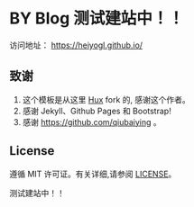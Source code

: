 # BY Blog  测试建站中！！
访问地址： https://heiyogl.github.io/

## 致谢

1. 这个模板是从这里 [Hux](https://github.com/Huxpro/huxpro.github.io) fork 的, 感谢这个作者。 
2. 感谢 Jekyll、Github Pages 和 Bootstrap!
3. 感谢 https://github.com/qiubaiying 。

## License

遵循 MIT 许可证。有关详细,请参阅 [LICENSE](https://github.com/heiyogl/heiyogl.github.io/blob/master/LICENSE)。

测试建站中！！
